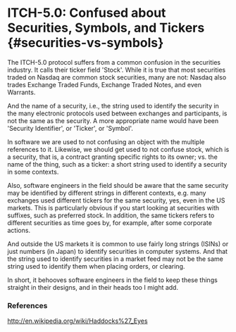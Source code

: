 # ITCH-5.0: Confused about Securities, Symbols, and Tickers {#securities-vs-symbols}

The ITCH-5.0 protocol suffers from a common confusion in the
securities industry.  It calls their ticker field 'Stock'.  While it
is true that most securities traded on Nasdaq are common stock
securities, many are not: Nasdaq also trades Exchange Traded Funds,
Exchange Traded Notes, and even Warrants.

And the name of a security, i.e., the string used to identify the
security in the many electronic protocols used between exchanges and
participants, is not the same as the security.  A more appropriate
name would have been 'Security Identifier', or 'Ticker', or 'Symbol'.

In software we are used to not confusing an object with the multiple
references to it.
Likewise, we should get used to not confuse stock, which is a
security, that is, a contract granting specific rights to its owner;
vs. the name of the thing, such as a ticker: a short string used to
identify a security in some contexts.

Also, software engineers in the field should be aware that the same
security may be identified by different strings in different contexts,
e.g. many exchanges used different tickers for the same security, yes,
even in the US markets.
This is particularly obvious if you start
looking at securities with suffixes, such as preferred stock.
In addition, the same tickers refers to
different securities as time goes by, for example, after some
corporate actions.

And outside the US markets it is common to use fairly
long strings (ISINs) or just numbers (in Japan) to identify
securities in computer systems.
And that the string used to identify securities in a
market feed may not be the same string used to identify them when
placing orders, or clearing.

In short, it behooves software engineers in the field to keep these
things straight in their designs, and in their heads too I might add.

### References

http://en.wikipedia.org/wiki/Haddocks%27_Eyes
